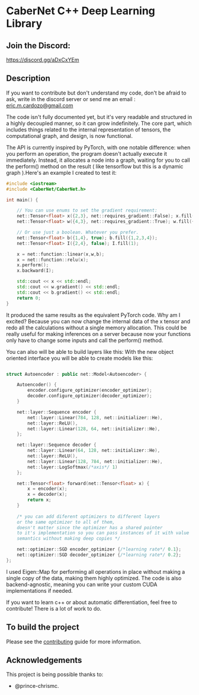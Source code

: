 # CaberNet C++ Deep Learning Library

## Join the Discord:

https://discord.gg/aDxCxYEm

## Description

If you want to contribute but don't understand my code, don't be afraid to ask, write in the discord server or send me an email : eric.m.cardozo@gmail.com

The code isn't fully documented yet, but it's very readable and structured in a highly decoupled manner, so it can grow indefinitely. The core part, which includes things related to the internal representation of tensors, the computational graph, and design, is now functional.

The API is currently inspired by PyTorch, with one notable difference: when you perform an operation, the program doesn't actually execute it immediately. Instead, it allocates a node into a graph, waiting for you to call the perform() method on the result ( like tensorflow but this is a dynamic graph ).Here's an example I created to test it:

```cpp
#include <iostream>
#include <CaberNet/CaberNet.h>

int main() {

    // You can use enums to set the gradient requirement:
    net::Tensor<float> x({2,3}, net::requires_gradient::False); x.fill({1,2,3,4,5,6});
    net::Tensor<float> w({4,3}, net::requires_gradient::True); w.fill({1,2,-3,4,5,6,7,8,-9,10,11,-12});

    // Or use just a boolean. Whatever you prefer.
    net::Tensor<float> b({1,4}, true); b.fill({1,2,3,4});
    net::Tensor<float> I({2,4}, false); I.fill(1);

    x = net::function::linear(x,w,b);
    x = net::function::relu(x);
    x.perform();
    x.backward(I);

    std::cout << x << std::endl;
    std::cout << w.gradient() << std::endl;
    std::cout << b.gradient() << std::endl;
    return 0;
}
```

It produced the same results as the equivalent PyTorch code. Why am I excited? Because you can now change the internal data of the x tensor and redo all the calculations without a single memory allocation. This could be really useful for making inferences on a server because now your functions only have to change some inputs and call the perform() method.

You can also will be able to build layers like this: 
With the new object oriented interface you will be able to create models like this:

```cpp

struct Autoencoder : public net::Model<Autoencoder> {

    Autoencoder() {
        encoder.configure_optimizer(encoder_optimizer);
        decoder.configure_optimizer(decoder_optimizer);
    }

    net::layer::Sequence encoder {
        net::layer::Linear(784, 128, net::initializer::He),
        net::layer::ReLU(),
        net::layer::Linear(128, 64, net::initializer::He),
    };

    net::layer::Sequence decoder {
        net::layer::Linear(64, 128, net::initializer::He),
        net::layer::ReLU(),
        net::layer::Linear(128, 784, net::initializer::He),
        net::layer::LogSoftmax(/*axis*/ 1)
    };

    net::Tensor<float> forward(net::Tensor<float> x) {
        x = encoder(x);
        x = decoder(x);
        return x;
    }
    
    /* you can add diferent optimizers to different layers
    or the same optimizer to all of them, 
    doesn't matter since the optimizer has a shared pointer
    to it's implementation so you can pass instances of it with value
    semantics without making deep copies */

    net::optimizer::SGD encoder_optimizer {/*learning rate*/ 0.1};
    net::optimizer::SGD decoder_optimizer {/*learning rate*/ 0.2};
};

```

I used Eigen::Map for performing all operations in place without making a single copy of the data, making them highly optimized. The code is also backend-agnostic, meaning you can write your custom CUDA implementations if needed.

If you want to learn c++ or about automatic differentiation, feel free to contribute! There is a lot of work to do.

## To build the project

Please see the [contributing](.github/CONTRIBUTING.md#building-the-library) guide for more information.

## Acknowledgements

This project is being possible thanks to:

* @prince-chrismc.
